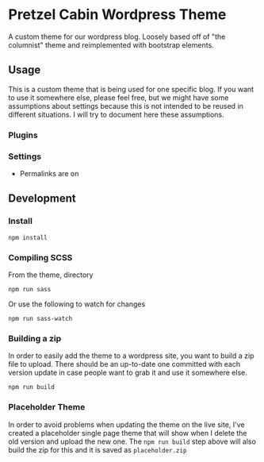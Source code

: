 # Pretzel Cabin Wordpress Theme

A custom theme for our wordpress blog. Loosely based off of "the columnist" theme and reimplemented with bootstrap elements.

## Usage

This is a custom theme that is being used for one specific blog. If you want to use it somewhere else, please feel free, but we might have
some assumptions about settings because this is not intended to be reused in different situations. I will try to document here these assumptions.

### Plugins


### Settings

* Permalinks are on




## Development

### Install
```
npm install
```


### Compiling SCSS

From the theme, directory
```
npm run sass
```

Or use the following to watch for changes
```
npm run sass-watch
```



### Building a zip

In order to easily add the theme to a wordpress site, you want to build a zip file to upload. There should be an up-to-date one committed
with each version update in case people want to grab it and use it somewhere else.

```
npm run build
```



### Placeholder Theme

In order to avoid problems when updating the theme on the live site, I've created a placeholder single page theme that will show when I
delete the old version and upload the new one. The ```npm run build``` step above will also build the zip for this and it is saved as ```placeholder.zip```


